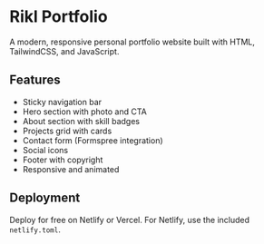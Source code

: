 # Rikl Portfolio

A modern, responsive personal portfolio website built with HTML, TailwindCSS, and JavaScript.

## Features
- Sticky navigation bar
- Hero section with photo and CTA
- About section with skill badges
- Projects grid with cards
- Contact form (Formspree integration)
- Social icons
- Footer with copyright
- Responsive and animated

## Deployment
Deploy for free on Netlify or Vercel. For Netlify, use the included `netlify.toml`.
